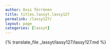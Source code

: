 ```yaml
---
author: Ossi Törrönen
title: titles.lassyt.lassy127
permalink: /lassy127/
layout: page
categories: [lassyt]
---
```

{% translate_file _lassyt/lassy127/lassy127.md %}